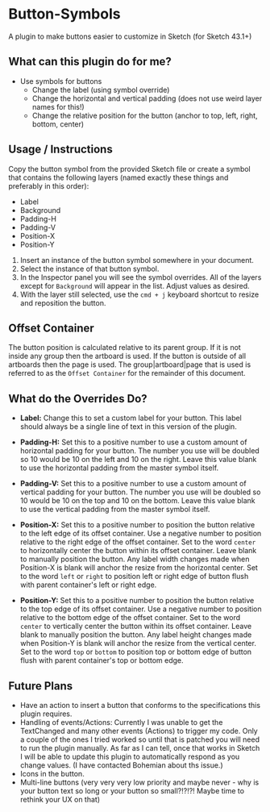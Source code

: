 # Button-Symbols
A plugin to make buttons easier to customize in Sketch (for Sketch 43.1+)

## What can this plugin do for me?

* Use symbols for buttons
	* Change the label (using symbol override)
	* Change the horizontal and vertical padding (does not use weird layer names for this!)
	* Change the relative position for the button (anchor to top, left, right, bottom, center)

## Usage / Instructions

Copy the button symbol from the provided Sketch file or create a symbol that contains the following layers (named exactly these things and preferably in this order):

* Label
* Background
* Padding-H
* Padding-V
* Position-X
* Position-Y

1. Insert an instance of the button symbol somewhere in your document.
2. Select the instance of that button symbol.
3. In the Inspector panel you will see the symbol overrides. All of the layers except for `Background` will appear in the list. Adjust values as desired.
4. With the layer still selected, use the `cmd + j` keyboard shortcut to resize and reposition the button.

## Offset Container

The button position is calculated relative to its parent group. If it is not inside any group then the artboard is used. If the button is outside of all artboards then the page is used. The group|artboard|page that is used is referred to as the `Offset Container` for the remainder of this document.

## What do the Overrides Do?

* **Label:** Change this to set a custom label for your button. This label should always be a single line of text in this version of the plugin.

* **Padding-H:** Set this to a positive number to use a custom amount of horizontal padding for your button. The number you use will be doubled so 10 would be 10 on the left and 10 on the right. Leave this value blank to use the horizontal padding from the master symbol itself.

* **Padding-V:** Set this to a positive number to use a custom amount of vertical padding for your button. The number you use will be doubled so 10 would be 10 on the top and 10 on the bottom. Leave this value blank to use the vertical padding from the master symbol itself.

* **Position-X:** Set this to a positive number to position the button relative to the left edge of its offset container. Use a negative number to position relative to the right edge of the offset container. Set to the word `center` to horizontally center the button within its offset container. Leave blank to manually position the button. Any label width changes made when Position-X is blank will anchor the resize from the horizontal center. Set to the word `left` or `right` to position left or right edge of button flush with parent container's left or right edge.

* **Position-Y:** Set this to a positive number to position the button relative to the top edge of its offset container. Use a negative number to position relative to the bottom edge of the offset container. Set to the word `center` to vertically center the button within its offset container. Leave blank to manually position the button. Any label height changes made when Position-Y is blank will anchor the resize from the vertical center. Set to the word `top` or `bottom` to position top or bottom edge of button flush with parent container's top or bottom edge.

## Future Plans

* Have an action to insert a button that conforms to the specifications this plugin requires.
* Handling of events/Actions: Currently I was unable to get the TextChanged and many other events (Actions) to trigger my code. Only a couple of the ones I tried worked so until that is patched you will need to run the plugin manually. As far as I can tell, once that works in Sketch I will be able to update this plugin to automatically respond as you change values. (I have contacted Bohemian about ths issue.)
* Icons in the button.
* Multi-line buttons (very very very low priority and maybe never - why is your button text so long or your button so small?!?!?! Maybe time to rethink your UX on that)
